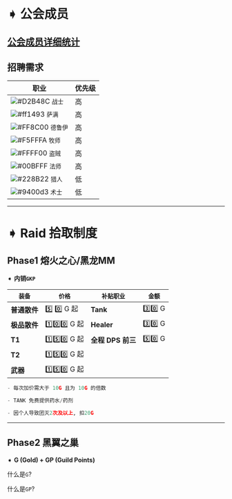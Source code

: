 # ➧ 公会成员
## [公会成员详细统计](https://github.com/Merryday-Hyjal/Guild-Info/projects/1 "公会成员详细统计")
## 招聘需求
|  职业 |  优先级 |
| ------------ | ------------ |
| ![#D2B48C](https://placehold.it/15/D2B48C/000000?text=+) `战士`  | 高 |
| ![#ff1493](https://placehold.it/15/ff1493/000000?text=+) `萨满`  | 高  |
| ![#FF8C00](https://placehold.it/15/FF8C00/000000?text=+) `德鲁伊`  | 高 |
| ![#F5FFFA](https://placehold.it/15/F5FFFA/000000?text=+) `牧师`  | 高 |
| ![#FFFF00](https://placehold.it/15/FFFF00/000000?text=+) `盗贼`  | 高  |
| ![#00BFFF](https://placehold.it/15/00BFFF/000000?text=+) `法师`  | 高  |
| ![#228B22](https://placehold.it/15/228B22/000000?text=+) `猎人`  | 低  |
| ![#9400d3](https://placehold.it/15/9400d3/000000?text=+) `术士`  | 低  |




------------

# ➧ Raid 拾取制度

## Phase1 熔火之心/黑龙MM

➧ **内销`GKP`**

| `装备`  |  `价格` |  `补贴职业`  | `金额`  |
| ------------ | ------------ | ------------ | ------------ |
| **普通散件** | :five: :zero: G  起 | **Tank**  | :three::zero: G  |
| **极品散件**| :one::zero::zero: G 起| **Healer**  | :three::zero:  G |
| **T1**  | :one::five::zero: G 起| **全程** **DPS 前三**  | :five::zero:  G |
| **T2**  | :one::five::zero: G 起|
| **武器** | :one::five::zero: G 起|

```python
- 每次加价需大于 10G 且为 10G 的倍数

- TANK 免费提供药水/药剂

- 因个人导致团灭2次及以上, 扣20G
```


------------

## Phase2 黑翼之巢

➧ **G (Gold) + GP (Guild Points)**

什么是`G`?


什么是`GP`?


